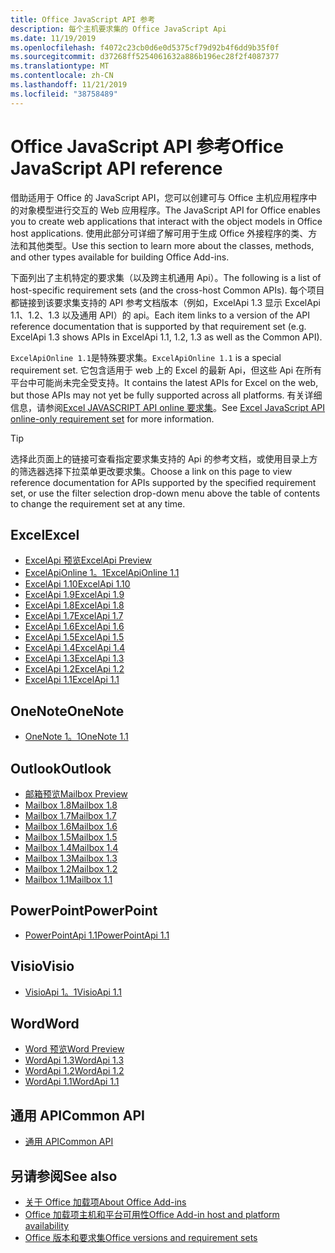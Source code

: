 ```yaml
---
title: Office JavaScript API 参考
description: 每个主机要求集的 Office JavaScript Api
ms.date: 11/19/2019
ms.openlocfilehash: f4072c23cb0d6e0d5375cf79d92b4f6dd9b35f0f
ms.sourcegitcommit: d37268ff5254061632a886b196ec28f2f4087377
ms.translationtype: MT
ms.contentlocale: zh-CN
ms.lasthandoff: 11/21/2019
ms.locfileid: "38758489"
---
```

# <a name="office-javascript-api-reference"></a><span data-ttu-id="c09bd-103">Office JavaScript API 参考</span><span class="sxs-lookup"><span data-stu-id="c09bd-103">Office JavaScript API reference</span></span>

<span data-ttu-id="c09bd-104">借助适用于 Office 的 JavaScript API，您可以创建可与 Office 主机应用程序中的对象模型进行交互的 Web 应用程序。</span><span class="sxs-lookup"><span data-stu-id="c09bd-104">The JavaScript API for Office enables you to create web applications that interact with the object models in Office host applications.</span></span> <span data-ttu-id="c09bd-105">使用此部分可详细了解可用于生成 Office 外接程序的类、方法和其他类型。</span><span class="sxs-lookup"><span data-stu-id="c09bd-105">Use this section to learn more about the classes, methods, and other types available for building Office Add-ins.</span></span>

<span data-ttu-id="c09bd-106">下面列出了主机特定的要求集（以及跨主机通用 Api）。</span><span class="sxs-lookup"><span data-stu-id="c09bd-106">The following is a list of host-specific requirement sets (and the cross-host Common APIs).</span></span> <span data-ttu-id="c09bd-107">每个项目都链接到该要求集支持的 API 参考文档版本（例如，ExcelApi 1.3 显示 ExcelApi 1.1、1.2、1.3 以及通用 API）的 api。</span><span class="sxs-lookup"><span data-stu-id="c09bd-107">Each item links to a version of the API reference documentation that is supported by that requirement set (e.g. ExcelApi 1.3 shows APIs in ExcelApi 1.1, 1.2, 1.3 as well as the Common API).</span></span>

<span data-ttu-id="c09bd-108">`ExcelApiOnline 1.1`是特殊要求集。</span><span class="sxs-lookup"><span data-stu-id="c09bd-108">`ExcelApiOnline 1.1` is a special requirement set.</span></span> <span data-ttu-id="c09bd-109">它包含适用于 web 上的 Excel 的最新 Api，但这些 Api 在所有平台中可能尚未完全受支持。</span><span class="sxs-lookup"><span data-stu-id="c09bd-109">It contains the latest APIs for Excel on the web, but those APIs may not yet be fully supported across all platforms.</span></span> <span data-ttu-id="c09bd-110">有关详细信息，请参阅[Excel JAVASCRIPT API online 要求集](/office/dev/add-ins/reference/requirement-sets/excel-api-online-requirement-set)。</span><span class="sxs-lookup"><span data-stu-id="c09bd-110">See [Excel JavaScript API online-only requirement set](/office/dev/add-ins/reference/requirement-sets/excel-api-online-requirement-set) for more information.</span></span>

> [!TIP]
> <span data-ttu-id="c09bd-111">选择此页面上的链接可查看指定要求集支持的 Api 的参考文档，或使用目录上方的筛选器选择下拉菜单更改要求集。</span><span class="sxs-lookup"><span data-stu-id="c09bd-111">Choose a link on this page to view reference documentation for APIs supported by the specified requirement set, or use the filter selection drop-down menu above the table of contents to change the requirement set at any time.</span></span>

## <a name="excel"></a><span data-ttu-id="c09bd-112">Excel</span><span class="sxs-lookup"><span data-stu-id="c09bd-112">Excel</span></span>

- [<span data-ttu-id="c09bd-113">ExcelApi 预览</span><span class="sxs-lookup"><span data-stu-id="c09bd-113">ExcelApi Preview</span></span>](/javascript/api/excel?view=excel-js-preview)
- [<span data-ttu-id="c09bd-114">ExcelApiOnline 1。1</span><span class="sxs-lookup"><span data-stu-id="c09bd-114">ExcelApiOnline 1.1</span></span>](/javascript/api/excel?view=excel-js-online)
- [<span data-ttu-id="c09bd-115">ExcelApi 1.10</span><span class="sxs-lookup"><span data-stu-id="c09bd-115">ExcelApi 1.10</span></span>](/javascript/api/excel?view=excel-js-1.10)
- [<span data-ttu-id="c09bd-116">ExcelApi 1.9</span><span class="sxs-lookup"><span data-stu-id="c09bd-116">ExcelApi 1.9</span></span>](/javascript/api/excel?view=excel-js-1.9)
- [<span data-ttu-id="c09bd-117">ExcelApi 1.8</span><span class="sxs-lookup"><span data-stu-id="c09bd-117">ExcelApi 1.8</span></span>](/javascript/api/excel?view=excel-js-1.8)
- [<span data-ttu-id="c09bd-118">ExcelApi 1.7</span><span class="sxs-lookup"><span data-stu-id="c09bd-118">ExcelApi 1.7</span></span>](/javascript/api/excel?view=excel-js-1.7)
- [<span data-ttu-id="c09bd-119">ExcelApi 1.6</span><span class="sxs-lookup"><span data-stu-id="c09bd-119">ExcelApi 1.6</span></span>](/javascript/api/excel?view=excel-js-1.6)
- [<span data-ttu-id="c09bd-120">ExcelApi 1.5</span><span class="sxs-lookup"><span data-stu-id="c09bd-120">ExcelApi 1.5</span></span>](/javascript/api/excel?view=excel-js-1.5)
- [<span data-ttu-id="c09bd-121">ExcelApi 1.4</span><span class="sxs-lookup"><span data-stu-id="c09bd-121">ExcelApi 1.4</span></span>](/javascript/api/excel?view=excel-js-1.4)
- [<span data-ttu-id="c09bd-122">ExcelApi 1.3</span><span class="sxs-lookup"><span data-stu-id="c09bd-122">ExcelApi 1.3</span></span>](/javascript/api/excel?view=excel-js-1.3)
- [<span data-ttu-id="c09bd-123">ExcelApi 1.2</span><span class="sxs-lookup"><span data-stu-id="c09bd-123">ExcelApi 1.2</span></span>](/javascript/api/excel?view=excel-js-1.2)
- [<span data-ttu-id="c09bd-124">ExcelApi 1.1</span><span class="sxs-lookup"><span data-stu-id="c09bd-124">ExcelApi 1.1</span></span>](/javascript/api/excel?view=excel-js-1.1)

## <a name="onenote"></a><span data-ttu-id="c09bd-125">OneNote</span><span class="sxs-lookup"><span data-stu-id="c09bd-125">OneNote</span></span>

- [<span data-ttu-id="c09bd-126">OneNote 1。1</span><span class="sxs-lookup"><span data-stu-id="c09bd-126">OneNote 1.1</span></span>](/javascript/api/onenote?view=onenote-js-1.1)

## <a name="outlook"></a><span data-ttu-id="c09bd-127">Outlook</span><span class="sxs-lookup"><span data-stu-id="c09bd-127">Outlook</span></span>

- [<span data-ttu-id="c09bd-128">邮箱预览</span><span class="sxs-lookup"><span data-stu-id="c09bd-128">Mailbox Preview</span></span>](/javascript/api/outlook?view=outlook-js-preview)
- [<span data-ttu-id="c09bd-129">Mailbox 1.8</span><span class="sxs-lookup"><span data-stu-id="c09bd-129">Mailbox 1.8</span></span>](/javascript/api/outlook?view=outlook-js-1.8)
- [<span data-ttu-id="c09bd-130">Mailbox 1.7</span><span class="sxs-lookup"><span data-stu-id="c09bd-130">Mailbox 1.7</span></span>](/javascript/api/outlook?view=outlook-js-1.7)
- [<span data-ttu-id="c09bd-131">Mailbox 1.6</span><span class="sxs-lookup"><span data-stu-id="c09bd-131">Mailbox 1.6</span></span>](/javascript/api/outlook?view=outlook-js-1.6)
- [<span data-ttu-id="c09bd-132">Mailbox 1.5</span><span class="sxs-lookup"><span data-stu-id="c09bd-132">Mailbox 1.5</span></span>](/javascript/api/outlook?view=outlook-js-1.5)
- [<span data-ttu-id="c09bd-133">Mailbox 1.4</span><span class="sxs-lookup"><span data-stu-id="c09bd-133">Mailbox 1.4</span></span>](/javascript/api/outlook?view=outlook-js-1.4)
- [<span data-ttu-id="c09bd-134">Mailbox 1.3</span><span class="sxs-lookup"><span data-stu-id="c09bd-134">Mailbox 1.3</span></span>](/javascript/api/outlook?view=outlook-js-1.3)
- [<span data-ttu-id="c09bd-135">Mailbox 1.2</span><span class="sxs-lookup"><span data-stu-id="c09bd-135">Mailbox 1.2</span></span>](/javascript/api/outlook?view=outlook-js-1.2)
- [<span data-ttu-id="c09bd-136">Mailbox 1.1</span><span class="sxs-lookup"><span data-stu-id="c09bd-136">Mailbox 1.1</span></span>](/javascript/api/outlook?view=outlook-js-1.1)

## <a name="powerpoint"></a><span data-ttu-id="c09bd-137">PowerPoint</span><span class="sxs-lookup"><span data-stu-id="c09bd-137">PowerPoint</span></span>

- [<span data-ttu-id="c09bd-138">PowerPointApi 1.1</span><span class="sxs-lookup"><span data-stu-id="c09bd-138">PowerPointApi 1.1</span></span>](/javascript/api/powerpoint?view=powerpoint-js-1.1)

## <a name="visio"></a><span data-ttu-id="c09bd-139">Visio</span><span class="sxs-lookup"><span data-stu-id="c09bd-139">Visio</span></span>

- [<span data-ttu-id="c09bd-140">VisioApi 1。1</span><span class="sxs-lookup"><span data-stu-id="c09bd-140">VisioApi 1.1</span></span>](/javascript/api/visio?view=visio-js-1.1)

## <a name="word"></a><span data-ttu-id="c09bd-141">Word</span><span class="sxs-lookup"><span data-stu-id="c09bd-141">Word</span></span>

- [<span data-ttu-id="c09bd-142">Word 预览</span><span class="sxs-lookup"><span data-stu-id="c09bd-142">Word Preview</span></span>](/javascript/api/word?view=word-js-preview)
- [<span data-ttu-id="c09bd-143">WordApi 1.3</span><span class="sxs-lookup"><span data-stu-id="c09bd-143">WordApi 1.3</span></span>](/javascript/api/word?view=word-js-1.3)
- [<span data-ttu-id="c09bd-144">WordApi 1.2</span><span class="sxs-lookup"><span data-stu-id="c09bd-144">WordApi 1.2</span></span>](/javascript/api/word?view=word-js-1.2)
- [<span data-ttu-id="c09bd-145">WordApi 1.1</span><span class="sxs-lookup"><span data-stu-id="c09bd-145">WordApi 1.1</span></span>](/javascript/api/word?view=word-js-1.1)

## <a name="common-api"></a><span data-ttu-id="c09bd-146">通用 API</span><span class="sxs-lookup"><span data-stu-id="c09bd-146">Common API</span></span>

- [<span data-ttu-id="c09bd-147">通用 API</span><span class="sxs-lookup"><span data-stu-id="c09bd-147">Common API</span></span>](/javascript/api/office?view=common-js)

## <a name="see-also"></a><span data-ttu-id="c09bd-148">另请参阅</span><span class="sxs-lookup"><span data-stu-id="c09bd-148">See also</span></span>

- [<span data-ttu-id="c09bd-149">关于 Office 加载项</span><span class="sxs-lookup"><span data-stu-id="c09bd-149">About Office Add-ins</span></span>](/office/dev/add-ins/overview)
- [<span data-ttu-id="c09bd-150">Office 加载项主机和平台可用性</span><span class="sxs-lookup"><span data-stu-id="c09bd-150">Office Add-in host and platform availability</span></span>](/office/dev/add-ins/overview/office-add-in-availability)
- [<span data-ttu-id="c09bd-151">Office 版本和要求集</span><span class="sxs-lookup"><span data-stu-id="c09bd-151">Office versions and requirement sets</span></span>](/office/dev/add-ins/develop/office-versions-and-requirement-sets)
